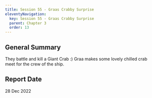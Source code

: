 ```yaml
---
title: Session 55 - Graas Crabby Surprise
eleventyNavigation:
  key: Session 55 - Graas Crabby Surprise
  parent: Chapter 3
  order: 13
---
```


## General Summary

They battle and kill a Giant Crab :) Graa makes some lovely chilled crab meet for the crew of the ship.

## Report Date

28 Dec 2022
